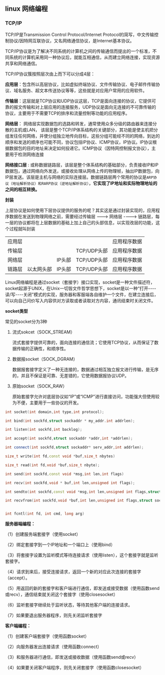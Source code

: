## linux 网络编程

### TCP/IP

TCP/IP是Transmission Control Protocol/Internet Protocol的简写，中文传输控制协议/因特网互联协议，又名网络通信协议，是Internet基本协议。

TCP/IP协议是为了解决不同系统的计算机之间的传输通信而提出的一个标准，不同系统的计算机采用同一种协议后，就能互相通信，从而建立网络连接，实现资源共享和网络通信。

TCP/IP协议簇按照层次由上而下可以分成4层：

**应用层**：包含所以高层协议，比如虚拟终端协议、文件传输协议、电子邮件传输协议、域名服务、超文本传送协议等等，这些就是对应用户常用的应用软件。

**传输层**：这层就是TCP协议和UDP协议这层，TCP是面向连接的协议，它提供可靠的报文传输和对上层应用的连接服务，UDP协议是面向无连接的不可靠传输的协议，主要用于不需要TCP的排序和流量控制等功能的应用程序。

**网络层**： 网络层实现数据包的选路和转发，通常使用众多分级的路由器来连接分散的主机或LAN， 该层是整个TCP/IP体系结构的关键部分，其功能是使主机把分组发往任何网络，并使分组独立地传向目标，这些分组可能经不同的网络，到达的顺序和发送的顺序也可能不同，协议包括IP协议、ICMP协议，IP协议。IP协议根据数据包的目的地址来决定如何投递它。ICMP协议（因特网控制报文协议），主要用于检测网络连接

**网络接口层** : 或称数据链路层，该层是整个体系结构的基础部分，负责接收IP和IP数据包，通过网络向外发送，或接收处理从网络上传的物理帧，抽出IP数据包，向IP层发送。该层是主机与网络的实际连接层。数据链路层两个常用的协议是`ARP协议（地址解析协议）和RARP协议（逆地址解析协议）`，**它实现了IP地址和实际物理地址的之间的相互转换。**



**封装**

上层协议是如何使用下层协议提供的服务的呢？其实这是通过封装实现的，应用程序数据在发送到物理网络之前，需要经过传输层 ---> 网络层  ----> 链路层，每一层的协议都将在上层数据的基础上加上自己的头部信息，以实现改层的功能，这个过程就叫封装

|        |            |        |             |              |
| ------ | ---------- | ------ | ----------- | ------------ |
| 应用层 |            |        |             | 应用程序数据 |
| 传输层 |            |        | TCP/UDP头部 | 应用程序数据 |
| 网络层 |            | IP头部 | TCP/UDP头部 | 应用程序数据 |
| 链路层 | 以太网头部 | IP头部 | TCP/UDP头部 | 应用程序数据 |




Linux网络编程是通过socket（套接字）接口实现，socket是一种文件描述符，socket起源于UNIX，在Unix一切皆文件哲学思想下，socket是以一种“打开----读/写----关闭”模式的实现，服务器和客服端各自维护一个文件，在建立连接后，可以向自己问价写入内容供对方读取或者读取对方内容，通讯结束时关闭文件。

**socket类型**

常见的socket分为3种

1. 流式sokcet（SOCK_STREAM）

   流式套接字提供可靠的，面向连接的通信流；它使用TCP协议，从而保证了数据传输的正确性，和顺序性。

2. 数据报socket（SOCK_DGRAM）

   数据报套接字定义了一种无连接的，数据通过相互独立报文进行传输，是无序的，并且不保证是可靠、无差错的，它使用数据报协议UDP。

3. 原始socket（SOCK_RAW）

   原始套接字允许对底层协议如“IP”或“ICMP”进行直接访问，功能强大但使用较为不便，主要用于一些协议的开发。

```C++
int socket(int domain,int type,int protocol);

int bind(int sockfd,struct sockaddr * my_addr.int addrlen);

int listen(int sockfd,int backlog);

int accept(int sockfd,struct sockaddr *addr,int *addrlen);

int connect(int sockfd,struct sockaddr* serv_addr,int addrlen);

size_t write(int fd,const void *buf,size_t nbytes)

size_t read(int fd,void *buf,size_t nbyte);

int send(int sockfd,const void *msg,int len,int flags)

int recv(int sockfd,void * buf,int len,unsigned int flags);

int sendto(int sockfd,const void *msg,int len,unsigned int flags,struct sockaddr *to,int tolen)

int recvfrom(int sockfd,void *buf,int len,unsigned int flags,struct sockaddr * from,int *fromlen)


int fcntl(int fd, int cmd, long arg)
```

**服务器端编程：**

（1）创建服务端套接字（使用socket）

（2）绑定套接字到一个IP地址和一个端口上（使用bind）

（3）将套接字设置为监听模式等待连接请求（使用listen），这个套接字就是监听套接字。

（4）请求到来后，接受连接请求，返回一个新的对应此次连接的套接字（accept）。

（5）用返回的新的套接字和客户端进行通信，即发送或接受数据（使用函数send或recv），通信结束就关闭这个套接字（使用closesocket）

（6）监听套接字继续处于监听状态，等待其他客户端的连接请求。

（7）如果要退出服务器程序，则先关闭监听套接字

**客户端编程：**

（1）创建客户端套接字（使用函数socket）

（2）向服务器发出连接请求（使用函数connect）

（3）和服务器进行通信，即发送或接收数据（使用函数send或recv）

（4）如果要关闭客户端程序，则先关闭套接字（使用函数closesocket）







